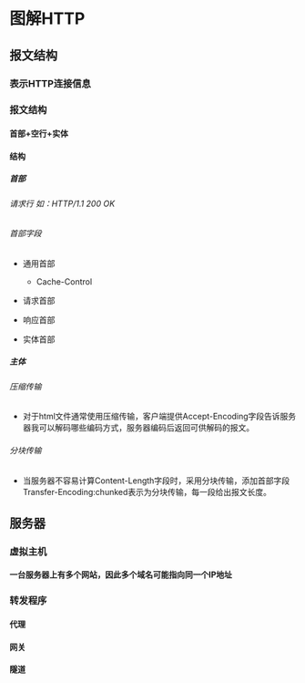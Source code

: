 # 图解HTTP

## 报文结构

### 表示HTTP连接信息

### 报文结构

#### 首部+空行+实体

#### 结构

##### 首部

###### 请求行 如：HTTP/1.1 200 OK

###### 首部字段

   * 通用首部

      * Cache-Control

   * 请求首部

   * 响应首部

   * 实体首部

##### 主体

###### 压缩传输

   * 对于html文件通常使用压缩传输，客户端提供Accept-Encoding字段告诉服务器我可以解码哪些编码方式，服务器编码后返回可供解码的报文。

###### 分块传输

   * 当服务器不容易计算Content-Length字段时，采用分块传输，添加首部字段Transfer-Encoding:chunked表示为分块传输，每一段给出报文长度。

## 服务器

### 虚拟主机

#### 一台服务器上有多个网站，因此多个域名可能指向同一个IP地址

### 转发程序

#### 代理

#### 网关

#### 隧道
